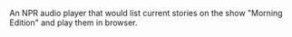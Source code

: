 An NPR audio player that would list current stories on the show "Morning Edition" and play them in browser.